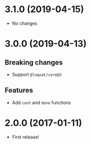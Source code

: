 # 3.1.0 (2019-04-15)
- No changes

# 3.0.0 (2019-04-13)
## Breaking changes
- Support `@loquat/core@3`

## Features
- Add `cont` and `done` functions

# 2.0.0 (2017-01-11)
- First release!
